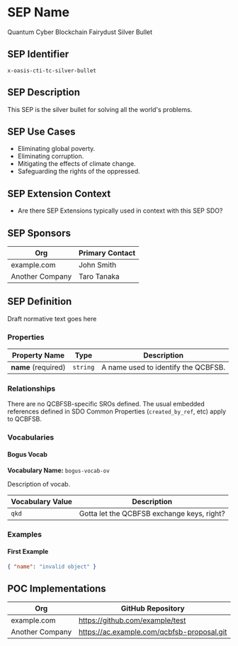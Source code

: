 # SEP Name
Quantum Cyber Blockchain Fairydust Silver Bullet

## SEP Identifier
`x-oasis-cti-tc-silver-bullet`

## SEP Description
This SEP is the silver bullet for solving all the world's problems.

## SEP Use Cases
* Eliminating global poverty.
* Eliminating corruption.
* Mitigating the effects of climate change.
* Safeguarding the rights of the oppressed.

## SEP Extension Context
* Are there SEP Extensions typically used in context with this SEP SDO?

## SEP Sponsors
Org | Primary Contact
--- | ---------------
example.com | John Smith
Another Company | Taro Tanaka

## SEP Definition
Draft normative text goes here

### Properties

| Property Name              | Type                        | Description                         |
| -------------              | ----                        | -----------                         |
| **name** (required)        | `string`                    | A name used to identify the QCBFSB. |

### Relationships
There are no QCBFSB-specific SROs defined. The usual embedded
references defined in SDO Common Properties (`created_by_ref`, etc)
apply to QCBFSB.

### Vocabularies

#### Bogus Vocab
**Vocabulary Name:** `bogus-vocab-ov`

Description of vocab.

| Vocabulary Value      | Description                                  |
| -------------------   | -----------                                  |
| `qkd`                 | Gotta let the QCBFSB exchange keys, right?   |

### Examples

#### First Example
```json
{ "name": "invalid object" }
```

## POC Implementations
Org | GitHub Repository
--- | -----------------
example.com | https://github.com/example/test
Another Company | https://ac.example.com/qcbfsb-proposal.git
